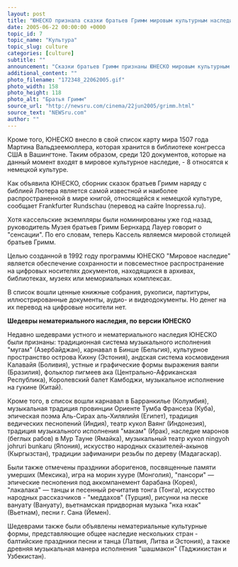```yaml
---
layout: post
title: "ЮНЕСКО признала сказки братьев Гримм мировым культурным наследием"
date: 2005-06-22 00:00:00 +0000
topic_id: 7
topic_name: "Культура"
topic_slug: culture
categories: [culture]
subtitle: ""
announcement: "Сказки братьев Гримм признаны ЮНЕСКО мировым культурным наследием. Организация назвала рабочие экземпляры книги с собственноручными пометками Якоба и Вильгельма Гримм важнейшим дошедшим до нас культурным источником - они хранятся в собрании Музея братьев Гримм в Касселе."
additional_content: ""
photo_filename: "172348_22062005.gif"
photo_width: 158
photo_height: 118
photo_alt: "Братья Гримм"
source_url: "http://newsru.com/cinema/22jun2005/grimm.html"
source_text: "NEWSru.com"
author: ""
---
```

Кроме того, ЮНЕСКО внесло в свой список карту мира 1507 года Мартина Вальдзеемюллера, которая хранится в библиотеке конгресса США в Вашингтоне. Таким образом, среди 120 документов, которые на данный момент входят в мировое культурное наследие, - 8 относятся к немецкой культуре.

Как объявила ЮНЕСКО, сборник сказок братьев Гримм наряду с библией Лютера является самой известной и наиболее распространенной в мире книгой, относящейся к немецкой культуре, сообщает Frankfurter Rundschau (перевод на сайте Inopressa.ru).

Хотя кассельские экземпляры были номинированы уже год назад, руководитель Музея братьев Гримм Бернхард Лауер говорит о "сенсации". По его словам, теперь Кассель являемся мировой столицей братьев Гримм.

Целью созданной в 1992 году программы ЮНЕСКО "Мировое наследие" является обеспечение сохранности и повсеместное распространение на цифровых носителях документов, находящихся в архивах, библиотеках, музеях или мемориальных комплексах.

В список вошли ценные книжные собрания, рукописи, партитуры, иллюстрированные документы, аудио- и видеодокументы. Но денег на их перевод на цифровые носители нет.

<strong>Шедевры нематериального наследия, по версии ЮНЕСКО</strong>

Недавно шедеврами устного и нематериального наследия ЮНЕСКО были признаны: традиционная система музыкального исполнения "мугам" (Азербайджан), карнавал в Бинше (Бельгия), культурное пространство острова Кихну (Эстония), андская система космовидения Калавайя (Боливия), устные и графические формы выражения ваяпи (Бразилия), фольклор пигмеев ака (Центрально-Африканская Республика), Королевский балет Камбоджи, музыкальное исполнение на гукине (Китай).

Кроме того, в список вошли карнавал в Барранкилье (Колумбия), музыкальная традиция провинции Ориенте Тумба Франсеза (Куба), эпическая поэма Аль-Сирах аль-Хилялийя (Египет), традиция ведических песнопений (Индия), театр кукол Ваянг (Индонезия), традиция музыкального исполнения "макам" (Ирак), наследие маронов (беглых рабов) в Мур Тауне (Ямайка), музыкальный театр кукол ningyoh johruri bunkaru (Япония), искусство народных сказителей-акынов (Кыргызстан), традиции зафиманири резьбы по дереву (Мадагаскар).

Были также отмечены праздники аборигенов, посвященные памяти умерших (Мексика), игра на морин хууре (Монголия), "пансори" &mdash; эпические песнопения под аккомпанемент барабана (Корея), "лакалака" &mdash; танцы и песенный речитатив тонга (Тонга), искусство народных рассказчиков - "меддахов" (Турция), рисунки на песке вануату (Вануату), вьетнамская придворная музыка "нха нхак" (Вьетнам), песни г. Сана (Йемен).

Шедеврами также были объявлены нематериальные культурные формы, представляющие общее наследие нескольких стран - балтийские праздники песни и танца (Латвия, Литва и Эстония), а также древняя музыкальная манера исполнения "шашмакон" (Таджикистан и Узбекистан).
